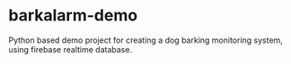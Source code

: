 # barkalarm-demo
Python based demo project for creating a dog barking monitoring system, using firebase realtime database.
